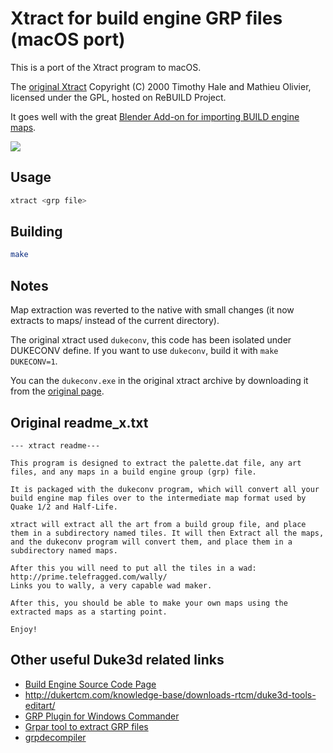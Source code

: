 # Xtract for build engine GRP files (macOS port)

This is a port of the Xtract program to macOS.

The [original Xtract][original] Copyright (C) 2000  Timothy Hale and Mathieu
Olivier, licensed under the GPL, hosted on ReBUILD Project.

It goes well with the great
[Blender Add-on for importing BUILD engine maps][iibm].

[![](https://github.com/jensnt/io_import_build_map/blob/main/images/e1l1.png)][iibm]

## Usage

```sh
xtract <grp file>
```

## Building

```sh
make
```

[original]: https://blood.sourceforge.net/rebuild.php
[iibm]: https://github.com/jensnt/io_import_build_map

## Notes
Map extraction was reverted to the native with small changes (it now extracts
to maps/ instead of the current directory).  

The original xtract used `dukeconv`, this code has been isolated under DUKECONV
define.  If you want to use `dukeconv`, build it with `make DUKECONV=1`.

You can the `dukeconv.exe` in the original xtract archive by downloading it
from the [original page][original].

## Original readme_x.txt
```
--- xtract readme---

This program is designed to extract the palette.dat file, any art files, and any maps in a build engine group (grp) file.

It is packaged with the dukeconv program, which will convert all your build engine map files over to the intermediate map format used by Quake 1/2 and Half-Life. 

xtract will extract all the art from a build group file, and place them in a subdirectory named tiles. It will then Extract all the maps, and the dukeconv program will convert them, and place them in a subdirectory named maps. 

After this you will need to put all the tiles in a wad:
http://prime.telefragged.com/wally/
Links you to wally, a very capable wad maker.

After this, you should be able to make your own maps using the extracted maps as a starting point. 

Enjoy!
```

## Other useful Duke3d related links
- [Build Engine Source Code Page](http://www.advsys.net/ken/buildsrc/default.htm)
- http://dukertcm.com/knowledge-base/downloads-rtcm/duke3d-tools-editart/
- [GRP Plugin for Windows Commander](https://github.com/creaktive/grp.wcx)
- [Grpar tool to extract GRP files](https://github.com/martymac/grpar)
- [grpdecompiler](https://github.com/PopovEvgeniy/grpdecompiler)

